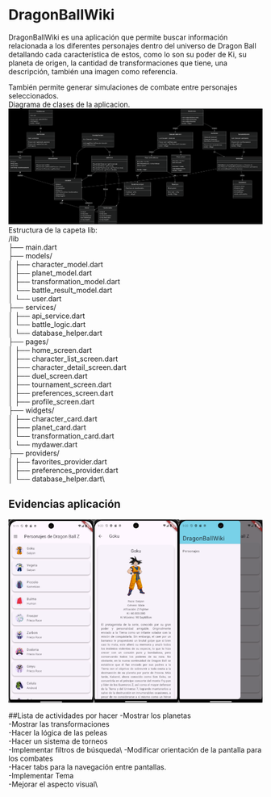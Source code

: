 # DragonBallWiki

DragonBallWiki es una aplicación que permite buscar información relacionada a los diferentes personajes dentro del universo de Dragon Ball detallando cada característica de estos, como lo son su poder de Ki, su planeta de origen, la cantidad de transformaciones que tiene, una descripción, también una imagen como referencia.

También permite generar simulaciones de combate entre personajes seleccionados.\
Diagrama de clases de la aplicacion.
![Diagrama de clases](/imagenes/diagrama_clases.png)
Estructura de la capeta lib:\
/lib\
├── main.dart\
├── models/\
│   ├── character_model.dart\
│   ├── planet_model.dart\
│   ├── transformation_model.dart\
│   └── battle_result_model.dart\
│   └── user.dart\
├── services/\
│   ├── api_service.dart\
│   └── battle_logic.dart\
│   └── database_helper.dart\
├── pages/\
│   ├── home_screen.dart\
│   ├── character_list_screen.dart\
│   ├── character_detail_screen.dart\
│   ├── duel_screen.dart\
│   ├── tournament_screen.dart\
│   ├── preferences_screen.dart\
│   ├── profile_screen.dart\
├── widgets/\
│   ├── character_card.dart\
│   ├── planet_card.dart\
│   └── transformation_card.dart\
│   └── mydawer.dart\
├── providers/\
│   ├── favorites_provider.dart\
│   ├── preferences_provider.dart\
│   └── database_helper.dart\

## Evidencias aplicación
![Evidencia](imagenes/ScreenshotsAplicacion.png)

##Lista de actividades por hacer
-Mostrar los planetas\
-Mostrar las transformaciones\
-Hacer la lógica de las peleas\
-Hacer un sistema de torneos \
-Implementar filtros de búsqueda\ 
-Modificar orientación de la pantalla para los combates \
-Hacer tabs para la navegación entre pantallas.\
-Implementar Tema\
-Mejorar el aspecto visual\

